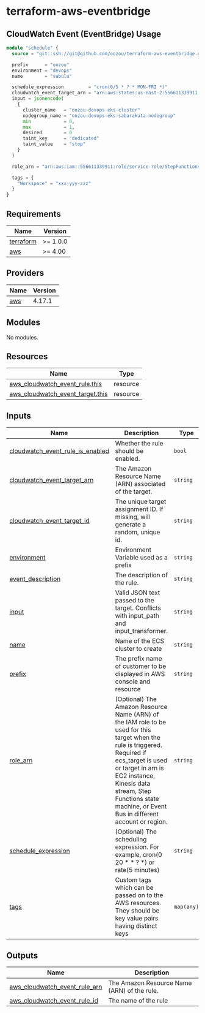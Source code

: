 # terraform-aws-eventbridge

## CloudWatch Event (EventBridge) Usage

```terraform
module "schedule" {
  source = "git::ssh://git@github.com/oozou/terraform-aws-eventbridge.git?ref=<version>"

  prefix      = "oozou"
  environment = "devops"
  name        = "subulu"

  schedule_expression         = "cron(0/5 * ? * MON-FRI *)"
  cloudwatch_event_target_arn = "arn:aws:states:us-east-2:556611339911:stateMachine:menual-deo-steps-function"
  input = jsonencode(
    {
      cluster_name   = "oozou-devops-eks-cluster"
      nodegroup_name = "oozou-devops-eks-sabarakata-nodegroup"
      min            = 0,
      max            = 1,
      desired        = 0
      taint_key      = "dedicated"
      taint_value    = "stop"
    }
  )

  role_arn = "arn:aws:iam::556611339911:role/service-role/StepFunctions-menual-deo-steps-function-role-617c576c"

  tags = {
    "Workspace" = "xxx-yyy-zzz"
  }
}
```

<!-- BEGIN_TF_DOCS -->
## Requirements

| Name                                                                      | Version  |
|---------------------------------------------------------------------------|----------|
| <a name="requirement_terraform"></a> [terraform](#requirement\_terraform) | >= 1.0.0 |
| <a name="requirement_aws"></a> [aws](#requirement\_aws)                   | >= 4.00  |

## Providers

| Name                                              | Version |
|---------------------------------------------------|---------|
| <a name="provider_aws"></a> [aws](#provider\_aws) | 4.17.1  |

## Modules

No modules.

## Resources

| Name                                                                                                                                    | Type     |
|-----------------------------------------------------------------------------------------------------------------------------------------|----------|
| [aws_cloudwatch_event_rule.this](https://registry.terraform.io/providers/hashicorp/aws/latest/docs/resources/cloudwatch_event_rule)     | resource |
| [aws_cloudwatch_event_target.this](https://registry.terraform.io/providers/hashicorp/aws/latest/docs/resources/cloudwatch_event_target) | resource |

## Inputs

| Name                                                                                                                                       | Description                                                                                                                                                                                                                                                                        | Type       | Default | Required |
|--------------------------------------------------------------------------------------------------------------------------------------------|------------------------------------------------------------------------------------------------------------------------------------------------------------------------------------------------------------------------------------------------------------------------------------|------------|---------|:--------:|
| <a name="input_cloudwatch_event_rule_is_enabled"></a> [cloudwatch\_event\_rule\_is\_enabled](#input\_cloudwatch\_event\_rule\_is\_enabled) | Whether the rule should be enabled.                                                                                                                                                                                                                                                | `bool`     | `true`  |    no    |
| <a name="input_cloudwatch_event_target_arn"></a> [cloudwatch\_event\_target\_arn](#input\_cloudwatch\_event\_target\_arn)                  | The Amazon Resource Name (ARN) associated of the target.                                                                                                                                                                                                                           | `string`   | n/a     |   yes    |
| <a name="input_cloudwatch_event_target_id"></a> [cloudwatch\_event\_target\_id](#input\_cloudwatch\_event\_target\_id)                     | The unique target assignment ID. If missing, will generate a random, unique id.                                                                                                                                                                                                    | `string`   | `null`  |    no    |
| <a name="input_environment"></a> [environment](#input\_environment)                                                                        | Environment Variable used as a prefix                                                                                                                                                                                                                                              | `string`   | n/a     |   yes    |
| <a name="input_event_description"></a> [event\_description](#input\_event\_description)                                                    | The description of the rule.                                                                                                                                                                                                                                                       | `string`   | `""`    |    no    |
| <a name="input_input"></a> [input](#input\_input)                                                                                          | Valid JSON text passed to the target. Conflicts with input\_path and input\_transformer.                                                                                                                                                                                           | `string`   | `null`  |    no    |
| <a name="input_name"></a> [name](#input\_name)                                                                                             | Name of the ECS cluster to create                                                                                                                                                                                                                                                  | `string`   | n/a     |   yes    |
| <a name="input_prefix"></a> [prefix](#input\_prefix)                                                                                       | The prefix name of customer to be displayed in AWS console and resource                                                                                                                                                                                                            | `string`   | n/a     |   yes    |
| <a name="input_role_arn"></a> [role\_arn](#input\_role\_arn)                                                                               | (Optional) The Amazon Resource Name (ARN) of the IAM role to be used for this target when the rule is triggered. Required if ecs\_target is used or target in arn is EC2 instance, Kinesis data stream, Step Functions state machine, or Event Bus in different account or region. | `string`   | `""`    |    no    |
| <a name="input_schedule_expression"></a> [schedule\_expression](#input\_schedule\_expression)                                              | (Optional) The scheduling expression. For example, cron(0 20 * * ? *) or rate(5 minutes)                                                                                                                                                                                           | `string`   | `null`  |    no    |
| <a name="input_tags"></a> [tags](#input\_tags)                                                                                             | Custom tags which can be passed on to the AWS resources. They should be key value pairs having distinct keys                                                                                                                                                                       | `map(any)` | `{}`    |    no    |

## Outputs

| Name                                                                                                                                | Description                                 |
|-------------------------------------------------------------------------------------------------------------------------------------|---------------------------------------------|
| <a name="output_aws_cloudwatch_event_rule_arn"></a> [aws\_cloudwatch\_event\_rule\_arn](#output\_aws\_cloudwatch\_event\_rule\_arn) | The Amazon Resource Name (ARN) of the rule. |
| <a name="output_aws_cloudwatch_event_rule_id"></a> [aws\_cloudwatch\_event\_rule\_id](#output\_aws\_cloudwatch\_event\_rule\_id)    | The name of the rule                        |
<!-- END_TF_DOCS -->
